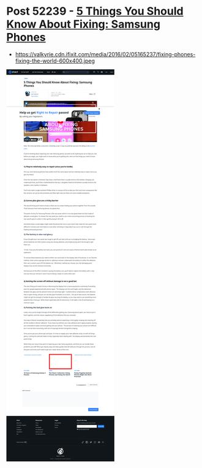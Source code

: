 # Post 52239 - [5 Things You Should Know About Fixing: Samsung Phones](https://www.ifixit.com/News/52239/5-things-you-should-know-about-fixing-samsung-phones)

- https://valkyrie.cdn.ifixit.com/media/2016/02/05165237/fixing-phones-fixing-the-world-600x400.jpeg

![screencap](screenshots/fc95d8dd-50ba-431f-9931-024acbd199cb.png)

